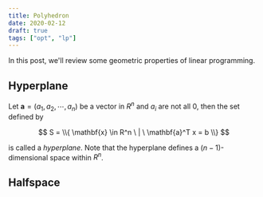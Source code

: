 ```yaml
---
title: Polyhedron
date: 2020-02-12
draft: true
tags: ["opt", "lp"]
---
```


In this post, we'll review some geometric properties of linear programming.

## Hyperplane

Let $\mathbf{a} = (a_1, a_2, \cdots, a_n)$ be a vector in $R^n$ and $a_i$ are not all 0, then the set defined by

$$
S = \\{ \mathbf{x} \in R^n \ | \ \mathbf{a}^T x = b \\}
$$

is called a *hyperplane*.
Note that the hyperplane defines a $(n-1)$-dimensional space within $R^n$.

## Halfspace
